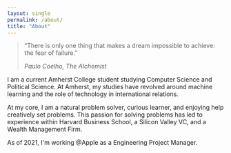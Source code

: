 ```yaml
---
layout: single
permalink: /about/
title: "About"
---
```



> “There is only one thing that makes a dream impossible to achieve: the fear of failure.” 
>
> <cite> Paulo Coelho, The Alchemist

I am a current Amherst College student studying Computer Science and Political Science. At Amherst, my studies have revolved around machine learning and the role of technology in international relations. 

At my core, I am a natural problem solver, curious learner, and enjoying help creatively set problems. This passion for solving problems has led to experience within Harvard Business School, a Silicon Valley VC, and a Wealth Management Firm.  

As of 2021, I'm working @Apple as a Engineering Project Manager. 
 
 
